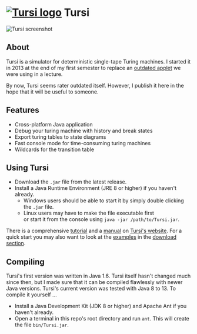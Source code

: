# [![Tursi logo](https://raw.githubusercontent.com/schaetzc/tursi/master/docs/img/logo.png)](https://schaetzc.github.io/tursi/) Tursi

![Tursi screenshot](https://raw.githubusercontent.com/schaetzc/tursi/master/docs/img/gui.png)

## About

Tursi is a simulator for deterministic single-tape Turing machines.
I started it in 2013 at the end of my first semester to replace an
[outdated applet](http://ais.informatik.uni-freiburg.de/turing-applet/)
we were using in a lecture.

By now, Tursi seems rater outdated itself.
However, I publish it here in the hope that it will be useful to someone.

## Features

- Cross-platform Java application
- Debug your turing machine with history and break states
- Export turing tables to state diagrams
- Fast console mode for time-consuming turing machines
- Wildcards for the transition table

## Using Tursi

- Download the `.jar` file from the latest release.
- Install a Java Runtime Environment (JRE 8 or higher) if you haven't already.
	- Windows users should be able to start it by simply double clicking the `.jar` file.
	- Linux users may have to make the file executable first  
	  or start it from the console using `java -jar /path/to/Tursi.jar`. 

There is a comprehensive [tutorial](https://schaetzc.github.io/tursi/tutorial.html)
and a [manual](https://schaetzc.github.io/tursi/manual.html) on
[Tursi's website](https://schaetzc.github.io/tursi/).
For a quick start you may also want to look at the
[examples](https://schaetzc.github.io/tursi/dnld/tm-examples.zip)
in the [download section](https://schaetzc.github.io/tursi/downloads.html).

## Compiling

Tursi's first version was written in Java 1.6. Tursi itself hasn't changed much since then, but I made sure
that it can be compiled flawlessly with newer Java versions. Tursi's current version was tested with
Java 8 to 13. To compile it yourself ...

- Install a Java Development Kit (JDK 8 or higher) and Apache Ant if you haven't already.
- Open a terminal in this repo's root directory and run `ant`.
  This will create the file `bin/Tursi.jar`.

